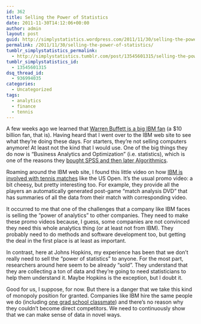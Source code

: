 ```yaml
---
id: 362
title: Selling the Power of Statistics
date: 2011-11-30T14:12:06+00:00
author: admin
layout: post
guid: http://simplystatistics.wordpress.com/2011/11/30/selling-the-power-of-statistics
permalink: /2011/11/30/selling-the-power-of-statistics/
tumblr_simplystatistics_permalink:
  - http://simplystatistics.tumblr.com/post/13545601315/selling-the-power-of-statistics
tumblr_simplystatistics_id:
  - 13545601315
dsq_thread_id:
  - 936994035
categories:
  - Uncategorized
tags:
  - analytics
  - finance
  - tennis
---
```

A few weeks ago we learned that <a href="http://www.bloomberg.com/news/2011-11-15/buffett-s-stake-in-century-old-ibm-bolsters-berkshire-s-defense.html" target="_blank">Warren Buffett is a big IBM fan</a> (a $10 billion fan, that is). Having heard that I went over to the IBM web site to see what they&#8217;re doing these days. For starters, they&#8217;re not selling computers anymore! At least not the kind that I would use. One of the big things they do now is &#8220;Business Analytics and Optimization&#8221; (i.e. statistics), which is one of the reasons they <a href="http://simplystatistics.tumblr.com/post/9955104326/data-analysis-companies-getting-gobbled-up" target="_blank">bought SPSS and then later Algorithmics</a>.

Roaming around the IBM web site, I found this little video on how <a href="http://www-935.ibm.com/services/us/gbs/bao/?lnk=mhse#overlay-noscript" target="_blank">IBM is involved with tennis matches</a> like the US Open. It&#8217;s the usual promo video: a bit cheesy, but pretty interesting too. For example, they provide all the players an automatically generated post-game &#8220;match analysis DVD&#8221; that has summaries of all the data from their match with corresponding video.

It occurred to me that one of the challenges that a company like IBM faces is selling the &#8220;power of analytics&#8221; to other companies. They need to make these promo videos because, I guess, some companies are not convinced they need this whole analytics thing (or at least not from IBM). They probably need to do methods and software development too, but getting the deal in the first place is at least as important.

In contrast, here at Johns Hopkins, my experience has been that we don&#8217;t really need to sell the &#8220;power of statistics&#8221; to anyone. For the most part, researchers around here seem to be already &#8220;sold&#8221;. They understand that they are collecting a ton of data and they&#8217;re going to need statisticians to help them understand it. Maybe Hopkins is the exception, but I doubt it.

Good for us, I suppose, for now. But there is a danger that we take this kind of monopoly position for granted. Companies like IBM hire the same people we do (including <a href="https://researcher.ibm.com/researcher/view.php?person=us-aveen" target="_blank">one grad school classmate</a>) and there&#8217;s no reason why they couldn&#8217;t become direct competitors. We need to continuously show that we can make sense of data in novel ways. 